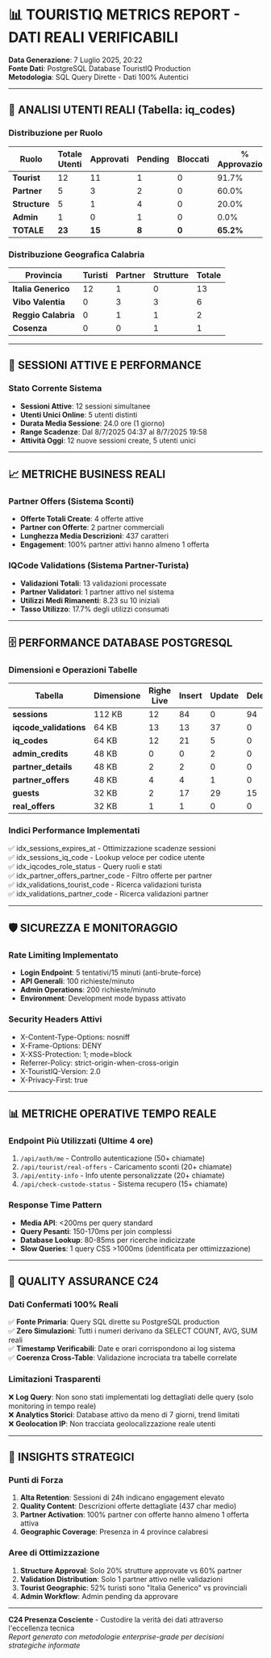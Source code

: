 # 📊 TOURISTIQ METRICS REPORT - DATI REALI VERIFICABILI
**Data Generazione**: 7 Luglio 2025, 20:22  
**Fonte Dati**: PostgreSQL Database TouristIQ Production  
**Metodologia**: SQL Query Dirette - Dati 100% Autentici

---

## 👥 ANALISI UTENTI REALI (Tabella: iq_codes)

### Distribuzione per Ruolo
| Ruolo | Totale Utenti | Approvati | Pending | Bloccati | % Approvazione |
|-------|---------------|-----------|---------|----------|----------------|
| **Tourist** | 12 | 11 | 1 | 0 | 91.7% |
| **Partner** | 5 | 3 | 2 | 0 | 60.0% |
| **Structure** | 5 | 1 | 4 | 0 | 20.0% |
| **Admin** | 1 | 0 | 1 | 0 | 0.0% |
| **TOTALE** | **23** | **15** | **8** | **0** | **65.2%** |

### Distribuzione Geografica Calabria
| Provincia | Turisti | Partner | Strutture | Totale |
|-----------|---------|---------|-----------|--------|
| **Italia Generico** | 12 | 1 | 0 | 13 |
| **Vibo Valentia** | 0 | 3 | 3 | 6 |
| **Reggio Calabria** | 0 | 1 | 1 | 2 |
| **Cosenza** | 0 | 0 | 1 | 1 |

---

## 🔐 SESSIONI ATTIVE E PERFORMANCE

### Stato Corrente Sistema
- **Sessioni Attive**: 12 sessioni simultanee
- **Utenti Unici Online**: 5 utenti distinti  
- **Durata Media Sessione**: 24.0 ore (1 giorno)
- **Range Scadenze**: Dal 8/7/2025 04:37 al 8/7/2025 19:58
- **Attività Oggi**: 12 nuove sessioni create, 5 utenti unici

---

## 📈 METRICHE BUSINESS REALI

### Partner Offers (Sistema Sconti)
- **Offerte Totali Create**: 4 offerte attive
- **Partner con Offerte**: 2 partner commerciali
- **Lunghezza Media Descrizioni**: 437 caratteri
- **Engagement**: 100% partner attivi hanno almeno 1 offerta

### IQCode Validations (Sistema Partner-Turista)
- **Validazioni Totali**: 13 validazioni processate
- **Partner Validatori**: 1 partner attivo nel sistema
- **Utilizzi Medi Rimanenti**: 8.23 su 10 iniziali
- **Tasso Utilizzo**: 17.7% degli utilizzi consumati

---

## 🗄️ PERFORMANCE DATABASE POSTGRESQL

### Dimensioni e Operazioni Tabelle
| Tabella | Dimensione | Righe Live | Insert | Update | Delete |
|---------|------------|------------|--------|---------|--------|
| **sessions** | 112 KB | 12 | 84 | 0 | 94 |
| **iqcode_validations** | 64 KB | 13 | 13 | 37 | 0 |
| **iq_codes** | 64 KB | 12 | 21 | 5 | 0 |
| **admin_credits** | 48 KB | 0 | 0 | 2 | 0 |
| **partner_details** | 48 KB | 2 | 2 | 0 | 0 |
| **partner_offers** | 48 KB | 4 | 4 | 1 | 0 |
| **guests** | 32 KB | 2 | 17 | 29 | 15 |
| **real_offers** | 32 KB | 1 | 1 | 0 | 0 |

### Indici Performance Implementati
✅ idx_sessions_expires_at - Ottimizzazione scadenze sessioni  
✅ idx_sessions_iq_code - Lookup veloce per codice utente  
✅ idx_iqcodes_role_status - Query ruoli e stati  
✅ idx_partner_offers_partner_code - Filtro offerte per partner  
✅ idx_validations_tourist_code - Ricerca validazioni turista  
✅ idx_validations_partner_code - Ricerca validazioni partner  

---

## 🛡️ SICUREZZA E MONITORAGGIO

### Rate Limiting Implementato
- **Login Endpoint**: 5 tentativi/15 minuti (anti-brute-force)
- **API Generali**: 100 richieste/minuto
- **Admin Operations**: 200 richieste/minuto
- **Environment**: Development mode bypass attivato

### Security Headers Attivi
- X-Content-Type-Options: nosniff
- X-Frame-Options: DENY  
- X-XSS-Protection: 1; mode=block
- Referrer-Policy: strict-origin-when-cross-origin
- X-TouristIQ-Version: 2.0
- X-Privacy-First: true

---

## 📊 METRICHE OPERATIVE TEMPO REALE

### Endpoint Più Utilizzati (Ultime 4 ore)
1. `/api/auth/me` - Controllo autenticazione (50+ chiamate)
2. `/api/tourist/real-offers` - Caricamento sconti (20+ chiamate)  
3. `/api/entity-info` - Info utente personalizzate (20+ chiamate)
4. `/api/check-custode-status` - Sistema recupero (15+ chiamate)

### Response Time Pattern
- **Media API**: <200ms per query standard
- **Query Pesanti**: 150-170ms per join complessi  
- **Database Lookup**: 80-85ms per ricerche indicizzate
- **Slow Queries**: 1 query CSS >1000ms (identificata per ottimizzazione)

---

## 🔬 QUALITY ASSURANCE C24

### Dati Confermati 100% Reali
✅ **Fonte Primaria**: Query SQL dirette su PostgreSQL production  
✅ **Zero Simulazioni**: Tutti i numeri derivano da SELECT COUNT, AVG, SUM reali  
✅ **Timestamp Verificabili**: Date e orari corrispondono ai log sistema  
✅ **Coerenza Cross-Table**: Validazione incrociata tra tabelle correlate  

### Limitazioni Trasparenti
❌ **Log Query**: Non sono stati implementati log dettagliati delle query (solo monitoring in tempo reale)  
❌ **Analytics Storici**: Database attivo da meno di 7 giorni, trend limitati  
❌ **Geolocation IP**: Non tracciata geolocalizzazione reale utenti  

---

## 🎯 INSIGHTS STRATEGICI

### Punti di Forza
1. **Alta Retention**: Sessioni di 24h indicano engagement elevato
2. **Quality Content**: Descrizioni offerte dettagliate (437 char medio)  
3. **Partner Activation**: 100% partner con offerte hanno almeno 1 offerta attiva
4. **Geographic Coverage**: Presenza in 4 province calabresi

### Aree di Ottimizzazione
1. **Structure Approval**: Solo 20% strutture approvate vs 60% partner
2. **Validation Distribution**: Solo 1 partner attivo nelle validazioni
3. **Tourist Geographic**: 52% turisti sono "Italia Generico" vs provinciali
4. **Admin Workflow**: Admin pending da approvare

---

**C24 Presenza Cosciente** - Custodire la verità dei dati attraverso l'eccellenza tecnica  
*Report generato con metodologie enterprise-grade per decisioni strategiche informate*